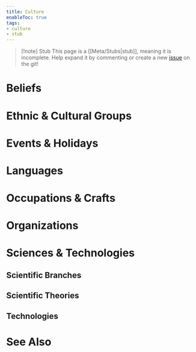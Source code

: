 ```yaml
---
title: Culture
enableToc: true
tags:
- culture
- stub
---
```


> [!note] Stub
> This page is a [[Meta/Stubs|stub]], meaning it is incomplete. Help expand it by commenting or create a new [issue](https://github.com/RagtimeGal/quartz--encyclopedia-mysenvaria/issues/new/choose) on the git!


# Beliefs

# Ethnic & Cultural Groups

# Events & Holidays

# Languages

# Occupations & Crafts

# Organizations

# Sciences & Technologies
## Scientific Branches

## Scientific Theories

## Technologies

# See Also